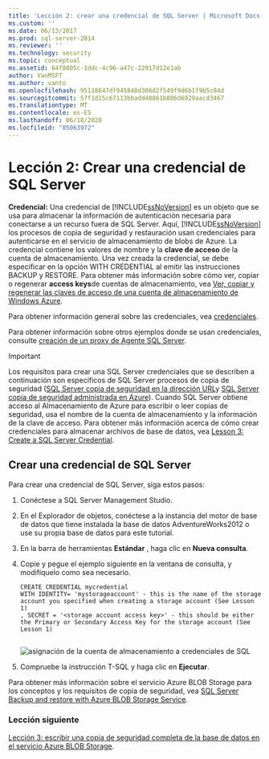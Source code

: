 ```yaml
---
title: 'Lección 2: crear una credencial de SQL Server | Microsoft Docs'
ms.custom: ''
ms.date: 06/13/2017
ms.prod: sql-server-2014
ms.reviewer: ''
ms.technology: security
ms.topic: conceptual
ms.assetid: 64f8805c-1ddc-4c96-a47c-22917d12e1ab
author: VanMSFT
ms.author: vanto
ms.openlocfilehash: 95118647df945840d306d2f549f9d6b1f9b5c04d
ms.sourcegitcommit: 57f1d15c67113bbadd40861b886d6929aacd3467
ms.translationtype: MT
ms.contentlocale: es-ES
ms.lasthandoff: 06/18/2020
ms.locfileid: "85063972"
---
```

# <a name="lesson-2-create-a-sql-server-credential"></a>Lección 2: Crear una credencial de SQL Server
  **Credencial:** Una credencial de [!INCLUDE[ssNoVersion](../includes/ssnoversion-md.md)] es un objeto que se usa para almacenar la información de autenticación necesaria para conectarse a un recurso fuera de SQL Server.  Aquí, [!INCLUDE[ssNoVersion](../includes/ssnoversion-md.md)] los procesos de copia de seguridad y restauración usan credenciales para autenticarse en el servicio de almacenamiento de blobs de Azure. La credencial contiene los valores de nombre y la **clave de acceso** de la cuenta de almacenamiento. Una vez creada la credencial, se debe especificar en la opción WITH CREDENTIAL al emitir las instrucciones BACKUP y RESTORE. Para obtener más información sobre cómo ver, copiar o regenerar **access keys**de cuentas de almacenamiento, vea [Ver, copiar y regenerar las claves de acceso de una cuenta de almacenamiento de Windows Azure](https://msdn.microsoft.com/library/windowsazure/hh531566.aspx).  
  
 Para obtener información general sobre las credenciales, vea [credenciales](../relational-databases/security/authentication-access/credentials-database-engine.md).  
  
 Para obtener información sobre otros ejemplos donde se usan credenciales, consulte [creación de un proxy de Agente SQL Server](../ssms/agent/create-a-sql-server-agent-proxy.md).  
  
> [!IMPORTANT]  
>  Los requisitos para crear una SQL Server credenciales que se describen a continuación son específicos de SQL Server procesos de copia de seguridad ([SQL Server copia de seguridad en la dirección URL](../relational-databases/backup-restore/sql-server-backup-to-url.md)y [SQL Server copia de seguridad administrada en Azure](../relational-databases/backup-restore/sql-server-managed-backup-to-microsoft-azure.md)). Cuando SQL Server obtiene acceso al Almacenamiento de Azure para escribir o leer copias de seguridad, usa el nombre de la cuenta de almacenamiento y la información de la clave de acceso.  Para obtener más información acerca de cómo crear credenciales para almacenar archivos de base de datos, vea [Lesson 3: Create a SQL Server Credential](../relational-databases/lesson-2-create-a-sql-server-credential-using-a-shared-access-signature.md).  
  
## <a name="create-a-sql-server-credential"></a>Crear una credencial de SQL Server  
 Para crear una credencial de SQL Server, siga estos pasos:  
  
1.  Conéctese a SQL Server Management Studio.  
  
2.  En el Explorador de objetos, conéctese a la instancia del motor de base de datos que tiene instalada la base de datos AdventureWorks2012 o use su propia base de datos para este tutorial.  
  
3.  En la barra de herramientas **Estándar** , haga clic en **Nueva consulta**.  
  
4.  Copie y pegue el ejemplo siguiente en la ventana de consulta, y modifíquelo como sea necesario.  
  
    ```  
    CREATE CREDENTIAL mycredential   
    WITH IDENTITY= 'mystorageaccount' - this is the name of the storage account you specified when creating a storage account (See Lesson 1)   
    , SECRET = '<storage account access key>' - this should be either the Primary or Secondary Access Key for the storage account (See Lesson 1)  
  
    ```  
  
     ![asignación de la cuenta de almacenamiento a credenciales de SQL](../../2014/tutorials/media/backuptocloud-storage-credential-mapping.gif "asignación de la cuenta de almacenamiento a credenciales de SQL")  
  
5.  Compruebe la instrucción T-SQL y haga clic en **Ejecutar**.  
  
 Para obtener más información sobre el servicio Azure BLOB Storage para los conceptos y los requisitos de copia de seguridad, vea [SQL Server Backup and restore with Azure BLOB Storage Service](../relational-databases/backup-restore/sql-server-backup-and-restore-with-microsoft-azure-blob-storage-service.md).  
  
### <a name="next-lesson"></a>Lección siguiente  
 [Lección 3: escribir una copia de seguridad completa de la base de datos en el servicio Azure BLOB Storage](../../2014/tutorials/lesson-3-write-a-full-database-backup-to-the-windows-azure-blob-storage-service.md).  
  
  
